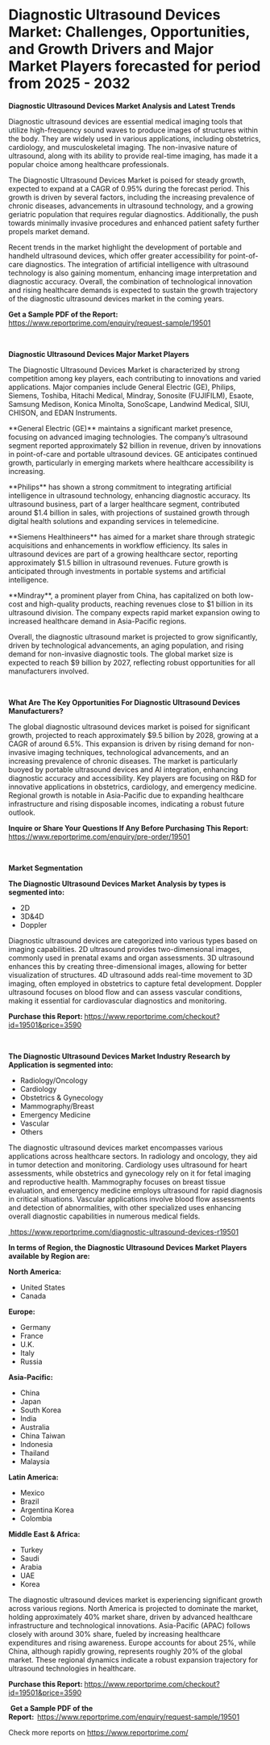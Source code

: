 <p><h1>Diagnostic Ultrasound Devices Market: Challenges, Opportunities, and Growth Drivers and Major Market Players forecasted for period from 2025 - 2032</h1></p><p><strong>Diagnostic Ultrasound Devices Market Analysis and Latest Trends</strong></p>
<p><p>Diagnostic ultrasound devices are essential medical imaging tools that utilize high-frequency sound waves to produce images of structures within the body. They are widely used in various applications, including obstetrics, cardiology, and musculoskeletal imaging. The non-invasive nature of ultrasound, along with its ability to provide real-time imaging, has made it a popular choice among healthcare professionals.</p><p>The Diagnostic Ultrasound Devices Market is poised for steady growth, expected to expand at a CAGR of 0.95% during the forecast period. This growth is driven by several factors, including the increasing prevalence of chronic diseases, advancements in ultrasound technology, and a growing geriatric population that requires regular diagnostics. Additionally, the push towards minimally invasive procedures and enhanced patient safety further propels market demand.</p><p>Recent trends in the market highlight the development of portable and handheld ultrasound devices, which offer greater accessibility for point-of-care diagnostics. The integration of artificial intelligence with ultrasound technology is also gaining momentum, enhancing image interpretation and diagnostic accuracy. Overall, the combination of technological innovation and rising healthcare demands is expected to sustain the growth trajectory of the diagnostic ultrasound devices market in the coming years.</p></p>
<p><strong>Get a Sample PDF of the Report:&nbsp;</strong> <a href="https://www.reportprime.com/enquiry/request-sample/19501?utm_campaign=3530&utm_medium=2&utm_source=Github&utm_content=ia&utm_term=19032025&utm_id=diagnostic-ultrasound-devices">https://www.reportprime.com/enquiry/request-sample/19501</a></p>
<p>&nbsp;</p>
<p><strong>Diagnostic Ultrasound Devices Major Market Players</strong></p>
<p><p>The Diagnostic Ultrasound Devices Market is characterized by strong competition among key players, each contributing to innovations and varied applications. Major companies include General Electric (GE), Philips, Siemens, Toshiba, Hitachi Medical, Mindray, Sonosite (FUJIFILM), Esaote, Samsung Medison, Konica Minolta, SonoScape, Landwind Medical, SIUI, CHISON, and EDAN Instruments.</p><p>**General Electric (GE)** maintains a significant market presence, focusing on advanced imaging technologies. The company’s ultrasound segment reported approximately $2 billion in revenue, driven by innovations in point-of-care and portable ultrasound devices. GE anticipates continued growth, particularly in emerging markets where healthcare accessibility is increasing.</p><p>**Philips** has shown a strong commitment to integrating artificial intelligence in ultrasound technology, enhancing diagnostic accuracy. Its ultrasound business, part of a larger healthcare segment, contributed around $1.4 billion in sales, with projections of sustained growth through digital health solutions and expanding services in telemedicine.</p><p>**Siemens Healthineers** has aimed for a market share through strategic acquisitions and enhancements in workflow efficiency. Its sales in ultrasound devices are part of a growing healthcare sector, reporting approximately $1.5 billion in ultrasound revenues. Future growth is anticipated through investments in portable systems and artificial intelligence.</p><p>**Mindray**, a prominent player from China, has capitalized on both low-cost and high-quality products, reaching revenues close to $1 billion in its ultrasound division. The company expects rapid market expansion owing to increased healthcare demand in Asia-Pacific regions.</p><p>Overall, the diagnostic ultrasound market is projected to grow significantly, driven by technological advancements, an aging population, and rising demand for non-invasive diagnostic tools. The global market size is expected to reach $9 billion by 2027, reflecting robust opportunities for all manufacturers involved.</p></p>
<p>&nbsp;</p>
<p><strong>What Are The Key Opportunities For Diagnostic Ultrasound Devices Manufacturers?</strong></p>
<p><p>The global diagnostic ultrasound devices market is poised for significant growth, projected to reach approximately $9.5 billion by 2028, growing at a CAGR of around 6.5%. This expansion is driven by rising demand for non-invasive imaging techniques, technological advancements, and an increasing prevalence of chronic diseases. The market is particularly buoyed by portable ultrasound devices and AI integration, enhancing diagnostic accuracy and accessibility. Key players are focusing on R&D for innovative applications in obstetrics, cardiology, and emergency medicine. Regional growth is notable in Asia-Pacific due to expanding healthcare infrastructure and rising disposable incomes, indicating a robust future outlook.</p></p>
<p><strong>Inquire or Share Your Questions If Any Before Purchasing This Report:</strong> <a href="https://www.reportprime.com/enquiry/pre-order/19501?utm_campaign=3530&utm_medium=2&utm_source=Github&utm_content=ia&utm_term=19032025&utm_id=diagnostic-ultrasound-devices">https://www.reportprime.com/enquiry/pre-order/19501</a></p>
<p>&nbsp;</p>
<p><strong>Market Segmentation</strong></p>
<p><strong>The Diagnostic Ultrasound Devices Market Analysis by types is segmented into:</strong></p>
<p><ul><li>2D</li><li>3D&4D</li><li>Doppler</li></ul></p>
<p><p>Diagnostic ultrasound devices are categorized into various types based on imaging capabilities. 2D ultrasound provides two-dimensional images, commonly used in prenatal exams and organ assessments. 3D ultrasound enhances this by creating three-dimensional images, allowing for better visualization of structures. 4D ultrasound adds real-time movement to 3D imaging, often employed in obstetrics to capture fetal development. Doppler ultrasound focuses on blood flow and can assess vascular conditions, making it essential for cardiovascular diagnostics and monitoring.</p></p>
<p><strong>Purchase this Report:&nbsp;</strong><a href="https://www.reportprime.com/checkout?id=19501&price=3590&utm_campaign=3530&utm_medium=2&utm_source=Github&utm_content=ia&utm_term=19032025&utm_id=diagnostic-ultrasound-devices">https://www.reportprime.com/checkout?id=19501&price=3590</a></p>
<p>&nbsp;</p>
<p><strong>The Diagnostic Ultrasound Devices Market Industry Research by Application is segmented into:</strong></p>
<p><ul><li>Radiology/Oncology</li><li>Cardiology</li><li>Obstetrics & Gynecology</li><li>Mammography/Breast</li><li>Emergency Medicine</li><li>Vascular</li><li>Others</li></ul></p>
<p><p>The diagnostic ultrasound devices market encompasses various applications across healthcare sectors. In radiology and oncology, they aid in tumor detection and monitoring. Cardiology uses ultrasound for heart assessments, while obstetrics and gynecology rely on it for fetal imaging and reproductive health. Mammography focuses on breast tissue evaluation, and emergency medicine employs ultrasound for rapid diagnosis in critical situations. Vascular applications involve blood flow assessments and detection of abnormalities, with other specialized uses enhancing overall diagnostic capabilities in numerous medical fields.</p></p>
<p><a href="https://www.reportprime.com/diagnostic-ultrasound-devices-r19501?utm_campaign=3530&utm_medium=2&utm_source=Github&utm_content=ia&utm_term=19032025&utm_id=diagnostic-ultrasound-devices">&nbsp;https://www.reportprime.com/diagnostic-ultrasound-devices-r19501</a></p>
<p><strong>In terms of Region, the Diagnostic Ultrasound Devices Market Players available by Region are:</strong></p>
<p>
    <p> <strong> North America: </strong>
        <ul>
            <li>United States</li>
            <li>Canada</li>
        </ul>
        </p> 
    <p> <strong> Europe: </strong>
        <ul>
            <li>Germany</li>
            <li>France</li>
            <li>U.K.</li>
            <li>Italy</li>
            <li>Russia</li>
        </ul>
        </p> 
    <p> <strong> Asia-Pacific: </strong>
        <ul>
            <li>China</li>
            <li>Japan</li>
            <li>South Korea</li>
            <li>India</li>
            <li>Australia</li>
            <li>China Taiwan</li>
            <li>Indonesia</li>
            <li>Thailand</li>
            <li>Malaysia</li>
        </ul>
        </p> 
    <p> <strong> Latin America: </strong>
        <ul>
            <li>Mexico</li>
            <li>Brazil</li>
            <li>Argentina Korea</li>
            <li>Colombia</li>
        </ul>
        </p> 
    <p> <strong> Middle East & Africa: </strong>
        <ul>
            <li>Turkey</li>
            <li>Saudi</li>
            <li>Arabia</li>
            <li>UAE</li>
            <li>Korea</li>
        </ul>
    </p>
    </p>
<p><p>The diagnostic ultrasound devices market is experiencing significant growth across various regions. North America is projected to dominate the market, holding approximately 40% market share, driven by advanced healthcare infrastructure and technological innovations. Asia-Pacific (APAC) follows closely with around 30% share, fueled by increasing healthcare expenditures and rising awareness. Europe accounts for about 25%, while China, although rapidly growing, represents roughly 20% of the global market. These regional dynamics indicate a robust expansion trajectory for ultrasound technologies in healthcare.</p></p>
<p><strong>Purchase this Report: </strong><a href="https://www.reportprime.com/checkout?id=19501&price=3590&utm_campaign=3530&utm_medium=2&utm_source=Github&utm_content=ia&utm_term=19032025&utm_id=diagnostic-ultrasound-devices">https://www.reportprime.com/checkout?id=19501&price=3590</a></p>
<p>&nbsp;<strong>Get a Sample PDF of the Report:&nbsp;&nbsp;</strong><a href="https://www.reportprime.com/enquiry/request-sample/19501?utm_campaign=3530&utm_medium=2&utm_source=Github&utm_content=ia&utm_term=19032025&utm_id=diagnostic-ultrasound-devices">https://www.reportprime.com/enquiry/request-sample/19501</a></p>
<p><strong></strong></p>
<p>Check more reports on <a href="https://www.reportprime.com/?utm_campaign=3530&utm_medium=2&utm_source=Github&utm_content=ia&utm_term=19032025&utm_id=diagnostic-ultrasound-devices">https://www.reportprime.com/</a></p>
